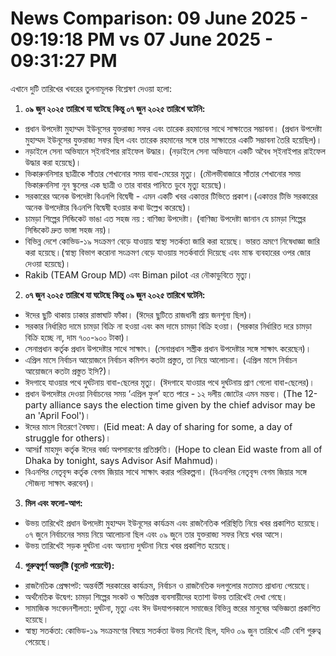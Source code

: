 # News Comparison: 09 June 2025 - 09:19:18 PM vs 07 June 2025 - 09:31:27 PM

এখানে দুটি তারিখের খবরের তুলনামূলক বিশ্লেষণ দেওয়া হলো:

1.  **০৯ জুন ২০২৫ তারিখে যা ঘটেছে কিন্তু ০৭ জুন ২০২৫ তারিখে ঘটেনি:**

*   প্রধান উপদেষ্টা মুহাম্মদ ইউনূসের যুক্তরাজ্য সফর এবং তারেক রহমানের সাথে সাক্ষাতের সম্ভাবনা। (প্রধান উপদেষ্টা মুহাম্মদ ইউনূসের যুক্তরাজ্য সফর ছিল এবং তারেক রহমানের সঙ্গে তার সাক্ষাতের একটি সম্ভাবনা তৈরি হয়েছিল)।
*   নড়াইলে সেনা অভিযানে স্ইনাইপার রাইফেল উদ্ধার। (নড়াইলে সেনা অভিযানে একটি অবৈধ স্ইনাইপার রাইফেল উদ্ধার করা হয়েছে)।
*   ভিকারুননিসার ছাত্রীকে সাঁতার শেখানোর সময় বাবা-মেয়ের মৃত্যু। (মৌলভীবাজারে সাঁতার শেখানোর সময় ভিকারুননিসা নূন স্কুলের এক ছাত্রী ও তার বাবার পানিতে ডুবে মৃত্যু হয়েছে)।
*   সরকারের অনেক উপদেষ্টা বিএনপি বিদ্বেষী - এমন একটি খবর একাত্তর টিভিতে প্রকাশ।(একাত্তর টিভি সরকারের অনেক উপদেষ্টার বিএনপি বিদ্বেষী হওয়ার কথা উল্লেখ করেছে)।
*   চামড়া শিল্পের সিন্ডিকেট ভাঙা এত সহজ নয় : বাণিজ্য উপদেষ্টা। (বাণিজ্য উপদেষ্টা জানান যে চামড়া শিল্পের সিন্ডিকেট দ্রুত ভাঙ্গা সহজ নয়)।
*   বিভিন্ন দেশে কোভিড-১৯ সংক্রমণ বেড়ে যাওয়ায় স্বাস্থ্য সতর্কতা জারি করা হয়েছে। ভারত ভ্রমণে নিষেধাজ্ঞা জারি করা হয়েছে।(স্বাস্থ্য বিভাগ করোনা সংক্রমণ বেড়ে যাওয়ায় সতর্কবার্তা দিয়েছে এবং মাস্ক ব্যবহারের ওপর জোর দেওয়া হয়েছে)।
*   Rakib (TEAM Group MD) এবং Biman pilot এর নৌকাডুবিতে মৃত্যু।

2.  **০৭ জুন ২০২৫ তারিখে যা ঘটেছে কিন্তু ০৯ জুন ২০২৫ তারিখে ঘটেনি:**

*   ঈদের ছুটি থাকায় ঢাকার রাস্তাঘাট ফাঁকা। (ঈদের ছুটিতে রাজধানী প্রায় জনশূন্য ছিল)।
*   সরকার নির্ধারিত দামে চামড়া বিক্রি না হওয়া এবং কম দামে চামড়া বিক্রি হওয়া। (সরকার নির্ধারিত দরে চামড়া বিক্রি হচ্ছে না, দাম ৭০০-৯০০ টাকা)।
*   সেনাপ্রধান কর্তৃক প্রধান উপদেষ্টার সাথে সাক্ষাৎ। (সেনাপ্রধান সস্ত্রীক প্রধান উপদেষ্টার সঙ্গে সাক্ষাৎ করেছেন)।
*   এপ্রিল মাসে নির্বাচন আয়োজনে নির্বাচন কমিশন কতটা প্রস্তুত, তা নিয়ে আলোচনা। (এপ্রিল মাসে নির্বাচন আয়োজনে কতটা প্রস্তুত ইসি?)।
*   ঈদগাহে যাওয়ার পথে দুর্ঘটনায় বাবা-ছেলের মৃত্যু। (ঈদগাহে যাওয়ার পথে দুর্ঘটনায় প্রাণ গেলো বাবা-ছেলের)।
*   প্রধান উপদেষ্টার দেওয়া নির্বাচনের সময় ‘এপ্রিল ফুল’ হতে পারে - ১২ দলীয় জোটের এমন মন্তব্য। (The 12-party alliance says the election time given by the chief advisor may be an 'April Fool')।
*   ঈদের মাংস বিতরণে বৈষম্য। (Eid meat: A day of sharing for some, a day of struggle for others)।
*   আসif মাহমুদ কর্তৃক ঈদের বর্জ্য অপসারণের প্রতিশ্রুতি। (Hope to clean Eid waste from all of Dhaka by tonight, says Advisor Asif Mahmud)।
*   বিএনপির নেতৃবৃন্দ কর্তৃক বেগম জিয়ার সাথে সাক্ষাৎ করার পরিকল্পনা। (বিএনপির নেতৃবৃন্দ বেগম জিয়ার সঙ্গে সৌজন্য সাক্ষাৎ করবেন)।

3.  **মিল এবং ফলো-আপ:**

*   উভয় তারিখেই প্রধান উপদেষ্টা মুহাম্মদ ইউনূসের কার্যক্রম এবং রাজনৈতিক পরিস্থিতি নিয়ে খবর প্রকাশিত হয়েছে। ০৭ জুনে নির্বাচনের সময় নিয়ে আলোচনা ছিল এবং ০৯ জুনে তার যুক্তরাজ্য সফর নিয়ে খবর আসে।
*   উভয় তারিখেই সড়ক দুর্ঘটনা এবং অন্যান্য দুর্ঘটনা নিয়ে খবর প্রকাশিত হয়েছে।

4.  **গুরুত্বপূর্ণ অন্তর্দৃষ্টি (বুলেট পয়েন্টে):**

*   রাজনৈতিক প্রেক্ষাপট: অন্তর্বর্তী সরকারের কার্যক্রম, নির্বাচন ও রাজনৈতিক দলগুলোর মতামত প্রাধান্য পেয়েছে।
*   অর্থনৈতিক উদ্বেগ: চামড়া শিল্পের সংকট ও ক্ষতিগ্রস্ত ব্যবসায়ীদের হতাশা উভয় তারিখেই দেখা গেছে।
*   সামাজিক সংবেদনশীলতা: দুর্ঘটনা, মৃত্যু এবং ঈদ উদযাপনকালে সমাজের বিভিন্ন স্তরের মানুষের অভিজ্ঞতা প্রকাশিত হয়েছে।
*   স্বাস্থ্য সতর্কতা: কোভিড-১৯ সংক্রমণের বিষয়ে সতর্কতা উভয় দিনেই ছিল, যদিও ০৯ জুন তারিখে এটি বেশি গুরুত্ব পেয়েছে।
